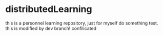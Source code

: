 # distributedLearning
this is a personnel learning repository, just for myself do something test.
this is modified by dev branch!
confilicated